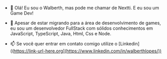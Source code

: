 - 👋 Olá! Eu sou o Walberth, mas pode me chamar de Nextti. E eu sou um Game Dev!

- 💞️ Apesar de estar migrando para a área de desenvolvimento de games, eu sou um desenvolvedor 
  FullStack com sólidos conhecimentos em JavaScript, TypeScript, Java, Html, Css e Node.
  
- 📫 Se você quer entrar em contato comigo utilize o [Linkedin]((https://link-url-here.org](https://www.linkedin.com/in/walberthlopes/))
